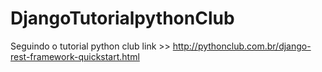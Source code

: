 # DjangoTutorialpythonClub
Seguindo o tutorial python club link >> http://pythonclub.com.br/django-rest-framework-quickstart.html





